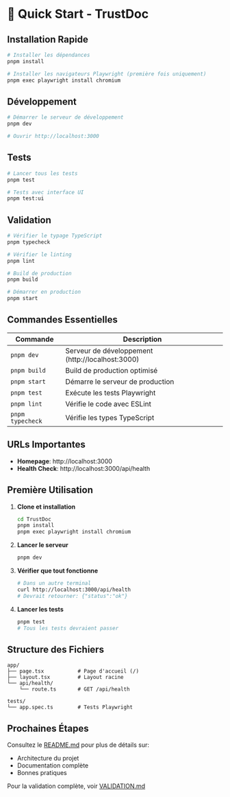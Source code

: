 # 🚀 Quick Start - TrustDoc

## Installation Rapide

```bash
# Installer les dépendances
pnpm install

# Installer les navigateurs Playwright (première fois uniquement)
pnpm exec playwright install chromium
```

## Développement

```bash
# Démarrer le serveur de développement
pnpm dev

# Ouvrir http://localhost:3000
```

## Tests

```bash
# Lancer tous les tests
pnpm test

# Tests avec interface UI
pnpm test:ui
```

## Validation

```bash
# Vérifier le typage TypeScript
pnpm typecheck

# Vérifier le linting
pnpm lint

# Build de production
pnpm build

# Démarrer en production
pnpm start
```

## Commandes Essentielles

| Commande | Description |
|----------|-------------|
| `pnpm dev` | Serveur de développement (http://localhost:3000) |
| `pnpm build` | Build de production optimisé |
| `pnpm start` | Démarre le serveur de production |
| `pnpm test` | Exécute les tests Playwright |
| `pnpm lint` | Vérifie le code avec ESLint |
| `pnpm typecheck` | Vérifie les types TypeScript |

## URLs Importantes

- **Homepage**: http://localhost:3000
- **Health Check**: http://localhost:3000/api/health

## Première Utilisation

1. **Clone et installation**
   ```bash
   cd TrustDoc
   pnpm install
   pnpm exec playwright install chromium
   ```

2. **Lancer le serveur**
   ```bash
   pnpm dev
   ```

3. **Vérifier que tout fonctionne**
   ```bash
   # Dans un autre terminal
   curl http://localhost:3000/api/health
   # Devrait retourner: {"status":"ok"}
   ```

4. **Lancer les tests**
   ```bash
   pnpm test
   # Tous les tests devraient passer
   ```

## Structure des Fichiers

```
app/
├── page.tsx           # Page d'accueil (/)
├── layout.tsx         # Layout racine
└── api/health/
    └── route.ts       # GET /api/health

tests/
└── app.spec.ts        # Tests Playwright
```

## Prochaines Étapes

Consultez le [README.md](README.md) pour plus de détails sur:
- Architecture du projet
- Documentation complète
- Bonnes pratiques

Pour la validation complète, voir [VALIDATION.md](VALIDATION.md)
